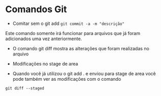 

# Comandos Git

* Comitar sem o git add
``` git commit -a -m "descrição" ```

Este comando somente irá funcionar para arquivos que já foram adicionados uma vez anteriormente.

- O comando git diff mostra as alterações que foram realizadas no arquivo

* Modificações no stage de area

- Quando você já utilizou o git add . e enviou para stage de area você pode também ver as modificações com o comando 

``` git diff --staged ```